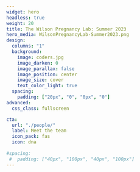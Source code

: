 ```yaml
---
widget: hero
headless: true
weight: 20
title: The Wilson Pregnancy Lab: Summer 2023
hero_media: WilsonPregnancyLab-Summer2023.png
design:
  columns: "1"
  background:
    image: coders.jpg
    image_darken: 0
    image_parallax: false
    image_position: center
    image_size: cover
    text_color_light: true
  spacing:
    padding: ["20px", "0", "0px", "0"]
advanced:
  css_class: fullscreen

cta:
  url: "./people/"
  label: Meet the team
  icon_pack: fas
  icon: dna
  
#spacing:
 #  padding: ["40px", "100px", "40px", "100px"]
---
```


